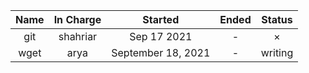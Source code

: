 |Name|In Charge|Started|Ended|Status|
|:-:|:-:|:-:|:-:|:-:|
|git|shahriar|Sep 17 2021|-|&times;|
| wget | arya | September 18, 2021 | - | writing |
